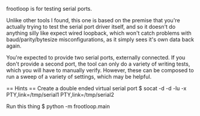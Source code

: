 frootloop is for testing serial ports.

Unlike other tools I found, this one is based on the premise that you're
actually trying to test the serial port driver itself, and so it doesn't do
anything silly like expect wired loopback, which won't catch problems with
baud/parity/bytesize misconfigurations, as it simply sees it's own data back
again.

You're expected to provide two serial ports, externally connected.
If you don't provide a second port, the tool can only do a variety of writing
tests, which you will have to manually verify.  However, these can be composed
to run a sweep of a variety of settings, which may be helpful.


== Hints ==
Create a double ended virtual serial port
$ socat -d -d -lu -x PTY,link=/tmp/serial1 PTY,link=/tmp/serial2

Run this thing
$ python -m frootloop.main

